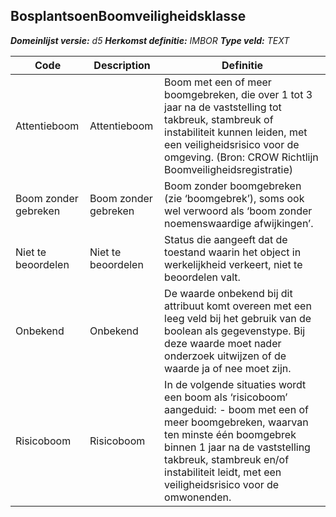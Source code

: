 ﻿## BosplantsoenBoomveiligheidsklasse

*__Domeinlijst versie:__ d5*
*__Herkomst definitie:__ IMBOR*
*__Type veld:__ TEXT*

|__Code__ |__Description__ |__Definitie__	|
|	---	|	---	|   ---	| 
| Attentieboom | Attentieboom | Boom met een of meer boomgebreken, die over 1 tot 3 jaar na de vaststelling tot takbreuk, stambreuk of instabiliteit kunnen leiden, met een veiligheidsrisico voor de omgeving. (Bron: CROW Richtlijn Boomveiligheidsregistratie) |
| Boom zonder gebreken | Boom zonder gebreken | Boom zonder boomgebreken (zie ‘boomgebrek’), soms ook wel verwoord als ‘boom zonder noemenswaardige afwijkingen’. |
| Niet te beoordelen | Niet te beoordelen | Status die aangeeft dat de toestand waarin het object in werkelijkheid verkeert, niet te beoordelen valt. |
| Onbekend | Onbekend | De waarde onbekend bij dit attribuut komt overeen met een leeg veld bij het gebruik van de boolean als gegevenstype. Bij deze waarde moet nader onderzoek uitwijzen of de waarde ja of nee moet zijn. |
| Risicoboom | Risicoboom | In de volgende situaties wordt een boom als ‘risicoboom’ aangeduid: - boom met een of meer boomgebreken, waarvan ten minste één boomgebrek binnen 1 jaar na de vaststelling takbreuk, stambreuk en/of instabiliteit leidt, met een veiligheidsrisico voor de omwonenden. |
